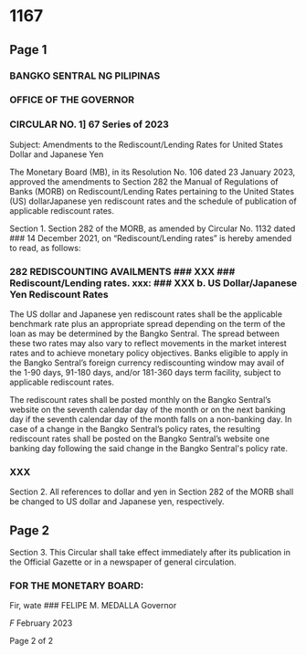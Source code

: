 # 1167

## Page 1

### BANGKO SENTRAL NG PILIPINAS

### OFFICE OF THE GOVERNOR

### CIRCULAR NO. 1] 67 Series of 2023

Subject: Amendments to the Rediscount/Lending Rates for United States Dollar and Japanese Yen

The Monetary Board (MB), in its Resolution No. 106 dated 23 January 2023, approved the amendments to Section 282 the Manual of Regulations of Banks (MORB) on Rediscount/Lending Rates pertaining to the United States (US) dollarJapanese yen rediscount rates and the schedule of publication of applicable rediscount rates.

Section 1. Section 282 of the MORB, as amended by Circular No. 1132 dated ### 14 December 2021, on “Rediscount/Lending rates” is hereby amended to read, as follows:

### 282 REDISCOUNTING AVAILMENTS ### XXX ### Rediscount/Lending rates. xxx: ### XXX b. US Dollar/Japanese Yen Rediscount Rates

The US dollar and Japanese yen rediscount rates shall be the applicable benchmark rate plus an appropriate spread depending on the term of the loan as may be determined by the Bangko Sentral. The spread between these two rates may also vary to reflect movements in the market interest rates and to achieve monetary policy objectives. Banks eligible to apply in the Bangko Sentral’s foreign currency rediscounting window may avail of the 1-90 days, 91-180 days, and/or 181-360 days term facility, subject to applicable rediscount rates.

The rediscount rates shall be posted monthly on the Bangko Sentral’s website on the seventh calendar day of the month or on the next banking day if the seventh calendar day of the month falls on a non-banking day. In case of a change in the Bangko Sentral’s policy rates, the resulting rediscount rates shall be posted on the Bangko Sentral’s website one banking day following the said change in the Bangko Sentral's policy rate.

### XXX

Section 2. All references to dollar and yen in Section 282 of the MORB shall be changed to US dollar and Japanese yen, respectively.

## Page 2

Section 3. This Circular shall take effect immediately after its publication in the Official Gazette or in a newspaper of general circulation.

### FOR THE MONETARY BOARD:

Fir, wate ### FELIPE M. MEDALLA Governor

_F_ February 2023

Page 2 of 2 